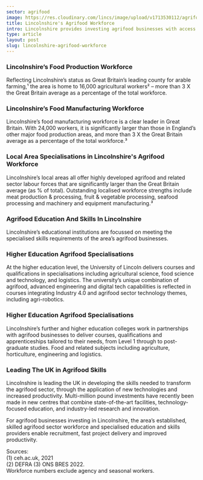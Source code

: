 ```yaml
---
sector: agrifood
image: https://res.cloudinary.com/lincs/image/upload/v1713530112/agrifood-article-2.png
title: Lincolnshire's Agrifood Workforce
intro: Lincolnshire provides investing agrifood businesses with access to a large, skilled and cost-competitive agrifood and related sector workforce that is outstanding in the UK.
type: article
layout: post
slug: lincolnshire-agrifood-workforce
---
```

<style>ul{color: var(--sector-agrifood-mid); li{font-size: 0.8rem!important;}}</style>


### Lincolnshire’s Food Production Workforce

Reflecting Lincolnshire’s status as Great Britain’s leading county for arable farming,¹ the area is home to 16,000 agricultural workers² – more than 3 X the Great Britain average as a percentage of the total workforce.

### Lincolnshire’s Food Manufacturing Workforce

Lincolnshire’s food manufacturing workforce is a clear leader in Great Britain. With 24,000 workers, it is significantly larger than those in England’s other major food production areas, and more than 3 X the Great Britain average as a percentage of the total workforce.³

### Local Area Specialisations in Lincolnshire's Agrifood Workforce 

Lincolnshire’s local areas all offer highly developed agrifood and related sector labour forces that are significantly larger than the Great Britain average (as % of total). Outstanding localised workforce strengths include meat production & processing, fruit & vegetable processing, seafood processing and machinery and equipment manufacturing.³

### Agrifood Education And Skills In Lincolnshire

Lincolnshire’s educational institutions are focussed on meeting the specialised skills requirements of the area’s agrifood businesses.

### Higher Education Agrifood Specialisations

At the higher education level, the University of Lincoln delivers courses and qualifications in
specialisations including agricultural science, food science and technology, and logistics. The university’s unique combination of agrifood, advanced engineering and digital tech capabilities is reflected in courses integrating Industry 4.0 and agrifood sector technology themes, including agri-robotics.

### Higher Education Agrifood Specialisations

Lincolnshire’s further and higher education colleges work in partnerships with agrifood businesses to deliver courses, qualifications and apprenticeships tailored to their needs, from Level 1 through to post-graduate studies. Food and related subjects including agriculture, horticulture, engineering and logistics.

### Leading The UK in Agrifood Skills

Lincolnshire is leading the UK in developing the skills needed to transform the agrifood sector, through the application of new technologies and increased productivity. Multi-million pound investments have recently been made in new centres that combine state-of-the-art facilities, technology-focused education, and industry-led research and innovation.


For agrifood businesses investing in Lincolnshire, the area’s established, skilled agrifood sector workforce and specialised education and skills providers enable recruitment, fast project delivery and improved productivity.

Sources: <br>
(1) ceh.ac.uk, 2021 <br>
(2) DEFRA (3) ONS BRES 2022. <br>
Workforce numbers exclude agency and seasonal workers.<br>


